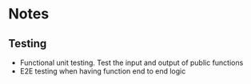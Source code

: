 
# Notes

## Testing
* Functional unit testing. Test the input and output of public functions
* E2E testing when having function end to end logic
